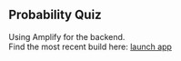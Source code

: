 ## Probability Quiz

Using Amplify for the backend.<br/>
Find the most recent build here: <a href="https://main.d22inxfc0uz571.amplifyapp.com/" target="_blank">launch app</a>

